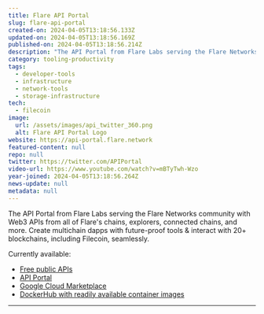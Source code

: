 ```yaml
---
title: Flare API Portal
slug: flare-api-portal
created-on: 2024-04-05T13:18:56.133Z
updated-on: 2024-04-05T13:18:56.169Z
published-on: 2024-04-05T13:18:56.214Z
description: "The API Portal from Flare Labs serving the Flare Networks community with Web3 APIs from all of Flare's chains, explorers, connected chains, and more."
category: tooling-productivity
tags:
  - developer-tools
  - infrastructure
  - network-tools
  - storage-infrastructure
tech:
  - filecoin
image:
  url: /assets/images/api_twitter_360.png
  alt: Flare API Portal Logo
website: https://api-portal.flare.network
featured-content: null
repo: null
twitter: https://twitter.com/APIPortal
video-url: https://www.youtube.com/watch?v=mBTyTwh-Wzo
year-joined: 2024-04-05T13:18:56.264Z
news-update: null
metadata: null
---
```


The API Portal from Flare Labs serving the Flare Networks community with Web3 APIs from all of Flare's chains, explorers, connected chains, and more. Create multichain dapps with future-proof tools & interact with 20+ blockchains, including Filecoin, seamlessly.

Currently available:

- [Free public APIs](https://docs.flare.network/dev/reference/network-config/#connected-networks)
- [API Portal](https://api-portal.flare.network/apis)
- [Google Cloud Marketplace](https://console.cloud.google.com/marketplace/product/flare-public/api-portal-flare-network)
- [DockerHub with readily available container images](https://hub.docker.com/u/flarefoundation)

---
